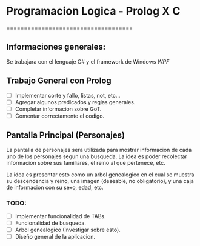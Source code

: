 # Programacion Logica - Prolog X C
====================================

## Informaciones generales:
Se trabajara con el lenguaje C# y el framework de Windows _WPF_

## Trabajo General con Prolog
- [ ] Implementar corte y fallo, listas, not, etc...
- [ ] Agregar algunos predicados y reglas generales.
- [ ] Completar informacion sobre GoT.
- [ ] Comentar correctamente el codigo.

## Pantalla Principal (Personajes)
La pantalla de personajes sera utilizada para mostrar informacion de cada uno de los personajes segun una busqueda. La idea es poder recolectar informacion sobre sus familiares, el reino al que pertenece, etc.

La idea es presentar esto como un arbol genealogico en el cual se muestra su descendencia y reino, una imagen (deseable, no obligatorio), y una caja de informacion con su sexo, edad, etc.

### TODO:
- [ ] Implementar funcionalidad de TABs.
- [ ] Funcionalidad de busqueda.
- [ ] Arbol genealogico (Investigar sobre esto).
- [ ] Diseño general de la aplicacion.
